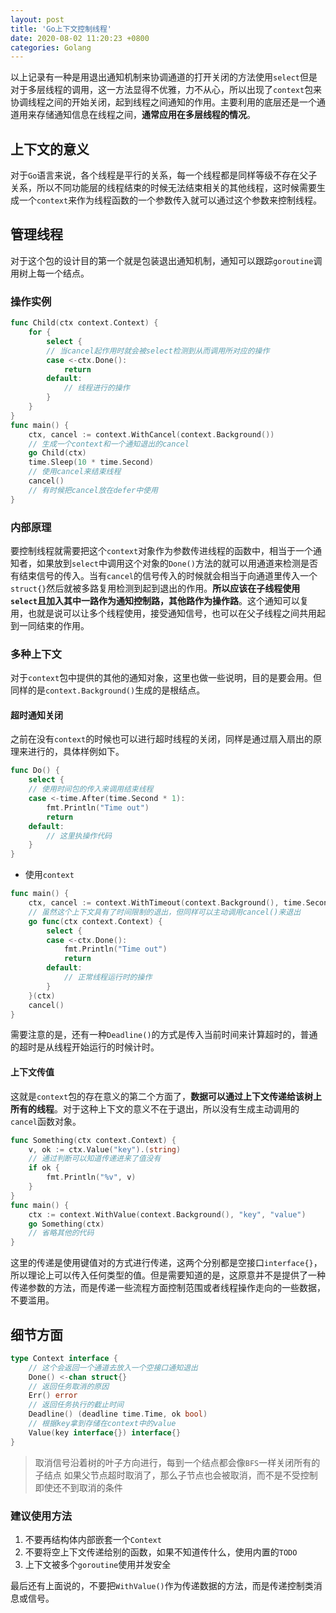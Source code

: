 ```yaml
---
layout: post
title: 'Go上下文控制线程'
date: 2020-08-02 11:20:23 +0800
categories: Golang
---
```


以上记录有一种是用退出通知机制来协调通道的打开关闭的方法使用`select`但是对于多层线程的调用，这一方法显得不优雅，力不从心，所以出现了`context`包来协调线程之间的开始关闭，起到线程之间通知的作用。主要利用的底层还是一个通道用来存储通知信息在线程之间，**通常应用在多层线程的情况**。

## 上下文的意义

对于`Go`语言来说，各个线程是平行的关系，每一个线程都是同样等级不存在父子关系，所以不同功能层的线程结束的时候无法结束相关的其他线程，这时候需要生成一个`context`来作为线程函数的一个参数传入就可以通过这个参数来控制线程。

## 管理线程

对于这个包的设计目的第一个就是包装退出通知机制，通知可以跟踪`goroutine`调用树上每一个结点。

### 操作实例

```go
func Child(ctx context.Context) {
	for {
		select {
		// 当cancel起作用时就会被select检测到从而调用所对应的操作
		case <-ctx.Done():
			return
		default:
			// 线程进行的操作
		}
	}
}
func main() {
	ctx, cancel := context.WithCancel(context.Background())
	// 生成一个context和一个通知退出的cancel
	go Child(ctx)
	time.Sleep(10 * time.Second)
	// 使用cancel来结束线程
	cancel()
	// 有时候把cancel放在defer中使用
}
```

### 内部原理

要控制线程就需要把这个`context`对象作为参数传进线程的函数中，相当于一个通知者，如果放到`select`中调用这个对象的`Done()`方法的就可以用通道来检测是否有结束信号的传入。当有`cancel`的信号传入的时候就会相当于向通道里传入一个`struct{}`然后就被多路复用检测到起到退出的作用。**所以应该在子线程使用`select`且加入其中一路作为通知控制路，其他路作为操作路**。这个通知可以复用，也就是说可以让多个线程使用，接受通知信号，也可以在父子线程之间共用起到一同结束的作用。

### 多种上下文

对于`context`包中提供的其他的通知对象，这里也做一些说明，目的是要会用。但同样的是`context.Background()`生成的是根结点。

#### 超时通知关闭

之前在没有`context`的时候也可以进行超时线程的关闭，同样是通过扇入扇出的原理来进行的，具体样例如下。

```go
func Do() {
	select {
	// 使用时间包的传入来调用结束线程
	case <-time.After(time.Second * 1):
		fmt.Println("Time out")
		return
	default:
		// 这里执操作代码
	}
}
```

- 使用`context`

```go
func main() {
	ctx, cancel := context.WithTimeout(context.Background(), time.Second*10)
	// 虽然这个上下文具有了时间限制的退出，但同样可以主动调用cancel()来退出
	go func(ctx context.Context) {
		select {
		case <-ctx.Done():
			fmt.Println("Time out")
			return
		default:
			// 正常线程运行时的操作
		}
	}(ctx)
	cancel()
}
```

需要注意的是，还有一种`Deadline()`的方式是传入当前时间来计算超时的，普通的超时是从线程开始运行的时候计时。

#### 上下文传值

这就是`context`包的存在意义的第二个方面了，**数据可以通过上下文传递给该树上所有的线程**。对于这种上下文的意义不在于退出，所以没有生成主动调用的`cancel`函数对象。

```go
func Something(ctx context.Context) {
	v, ok := ctx.Value("key").(string)
	// 通过判断可以知道传递进来了值没有
	if ok {
		fmt.Println("%v", v)
	}
}
func main() {
	ctx := context.WithValue(context.Background(), "key", "value")
	go Something(ctx)
	// 省略其他的代码
}
```

这里的传递是使用键值对的方式进行传递，这两个分别都是空接口`interface{}`，所以理论上可以传入任何类型的值。但是需要知道的是，这原意并不是提供了一种传递参数的方法，而是传递一些流程方面控制范围或者线程操作走向的一些数据，不要滥用。

## 细节方面

```go
type Context interface {
	// 这个会返回一个通道去放入一个空接口通知退出
	Done() <-chan struct{}
	// 返回任务取消的原因
	Err() error
	// 返回任务执行的截止时间
	Deadline() (deadline time.Time, ok bool)
	// 根据key拿到存储在context中的value
	Value(key interface{}) interface{}
}
```

> 取消信号沿着树的叶子方向进行，每到一个结点都会像`BFS`一样关闭所有的子结点
> 如果父节点超时取消了，那么子节点也会被取消，而不是不受控制即使还不到取消的条件

### 建议使用方法

1. 不要再结构体内部嵌套一个`Context`
2. 不要将空上下文传递给别的函数，如果不知道传什么，使用内置的`TODO`
3. 上下文被多个`goroutine`使用并发安全

最后还有上面说的，不要把`WithValue()`作为传递数据的方法，而是传递控制类消息或信号。
